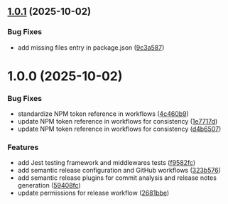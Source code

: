 ## [1.0.1](https://github.com/wisdomabioye/next-route-middleware/compare/v1.0.0...v1.0.1) (2025-10-02)


### Bug Fixes

* add missing files entry in package.json ([9c3a587](https://github.com/wisdomabioye/next-route-middleware/commit/9c3a58702b1eb3d459b2bd2d25386e341b72d720))

# 1.0.0 (2025-10-02)


### Bug Fixes

* standardize NPM token reference in workflows ([4c460b9](https://github.com/wisdomabioye/next-route-middleware/commit/4c460b98342b2b8608265897caa72c7624f0f90f))
* update NPM token reference in workflows for consistency ([1e7717d](https://github.com/wisdomabioye/next-route-middleware/commit/1e7717d3eec007703c7049fa4fa0e42932a21dfa))
* update NPM token reference in workflows for consistency ([d4b6507](https://github.com/wisdomabioye/next-route-middleware/commit/d4b6507139a89ee78d5174f82f0a7a9955a526d6))


### Features

* add Jest testing framework and middlewares tests ([f9582fc](https://github.com/wisdomabioye/next-route-middleware/commit/f9582fce39d9d833ff9db9e2b7673cd241ab17a0))
* add semantic release configuration and GitHub workflows ([323b576](https://github.com/wisdomabioye/next-route-middleware/commit/323b5769584d4b5186372c7dcc06de6acba0cc35))
* add semantic release plugins for commit analysis and release notes generation ([59408fc](https://github.com/wisdomabioye/next-route-middleware/commit/59408fc7b3d5bdd6368590470efd27c94407e5cf))
* update permissions for release workflow ([2681bbe](https://github.com/wisdomabioye/next-route-middleware/commit/2681bbed6bf289bb910493aae114819875e84a63))
